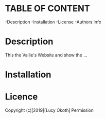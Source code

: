 # TABLE OF CONTENT
-Description
-Installation
-License
-Authors Info
# Description
This the Vallie's Website and show the ...
# Installation

# Licence
Copyright (c)[2019][Lucy Okoth]
Permission